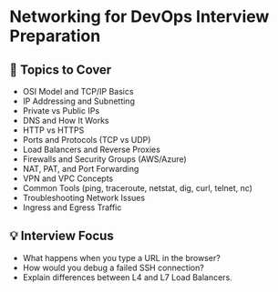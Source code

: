 # Networking for DevOps Interview Preparation

## 📌 Topics to Cover

- OSI Model and TCP/IP Basics
- IP Addressing and Subnetting
- Private vs Public IPs
- DNS and How It Works
- HTTP vs HTTPS
- Ports and Protocols (TCP vs UDP)
- Load Balancers and Reverse Proxies
- Firewalls and Security Groups (AWS/Azure)
- NAT, PAT, and Port Forwarding
- VPN and VPC Concepts
- Common Tools (ping, traceroute, netstat, dig, curl, telnet, nc)
- Troubleshooting Network Issues
- Ingress and Egress Traffic

## 💡 Interview Focus

- What happens when you type a URL in the browser?
- How would you debug a failed SSH connection?
- Explain differences between L4 and L7 Load Balancers.
